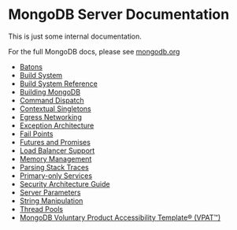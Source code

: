 MongoDB Server Documentation
============

This is just some internal documentation.

For the full MongoDB docs, please see [mongodb.org](http://www.mongodb.org/)

* [Batons](baton.md)
* [Build System](build_system.md)
* [Build System Reference](build_system_reference.md)
* [Building MongoDB](building.md)
* [Command Dispatch](command_dispatch.md)
* [Contextual Singletons](contexts.md)
* [Egress Networking](egress_networking.md)
* [Exception Architecture](exception_architecture.md)
* [Fail Points](fail_points.md)
* [Futures and Promises](futures_and_promises.md)
* [Load Balancer Support](load_balancer_support.md)
* [Memory Management](memory_management.md)
* [Parsing Stack Traces](parsing_stack_traces.md)
* [Primary-only Services](primary_only_service.md)
* [Security Architecture Guide](security_guide.md)
* [Server Parameters](server-parameters.md)
* [String Manipulation](string_manipulation.md)
* [Thread Pools](thread_pools.md)
* [MongoDB Voluntary Product Accessibility Template® (VPAT™)](vpat.md)
